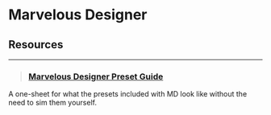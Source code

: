 # Marvelous Designer

## Resources
___

> ### [Marvelous Designer Preset Guide](https://www.artstation.com/artwork/2x6BkJ)
A one-sheet for what the presets included with MD look like without the need to sim them yourself.
<!-- -->

